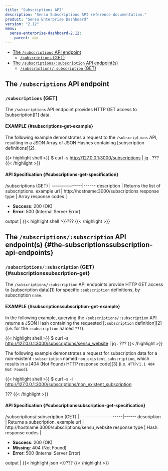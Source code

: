 ```yaml
---
title: "Subscriptions API"
description: "Sensu Subscriptions API reference documentation."
product: "Sensu Enterprise Dashboard"
version: "2.12"
menu:
  sensu-enterprise-dashboard-2.12:
    parent: api
---
```


- [The `/subscriptions` API endpoint](#the-subscriptions-api-endpoint)
  - [`/subscriptions` (GET)](#subscriptions-get)
- [The `/subscriptions/:subscription` API endpoint(s)](#the-subscriptionssubscription-api-endpoints)
  - [`/subscriptions/:subscription` (GET)](#subscriptionssubscription-get)

## The `/subscriptions` API endpoint

### `/subscriptions` (GET)

The `/subscriptions` API endpoint provides HTTP GET access to [subscription][1]
data.

#### EXAMPLE {#subscriptions-get-example}

The following example demonstrates a request to the `/subscriptions` API, resulting in
a JSON Array of JSON Hashes containing [subscription definitions][2].

{{< highlight shell >}}
$ curl -s http://127.0.0.1:3000/subscriptions | jq .
???
{{< /highlight >}}

#### API Specification {#subscriptions-get-specification}

/subscriptions (GET)  | 
---------------|------
description    | Returns the list of subscriptions.
example url    | http://hostname:3000/subscriptions
response type  | Array
response codes | <ul><li>**Success**: 200 (OK)</li><li>**Error**: 500 (Internal Server Error)</li></ul>
output         | {{< highlight shell >}}???
{{< /highlight >}}

## The `/subscriptions/:subscription` API endpoint(s) {#the-subscriptionssubscription-api-endpoints}

### `/subscriptions/:subscription` (GET) {#subscriptionssubscription-get}

The `/subscriptions/:subscription` API endpoints provide HTTP GET access to
[subscription data][1] for specific `:subscription` definitions, by subscription `name`.

#### EXAMPLE {#subscriptionssubscription-get-example}

In the following example, querying the `/subscriptions/:subscription` API returns a JSON Hash
containing the requested [`:subscription` definition][2] (i.e. for the `:subscription` named
`???`).

{{< highlight shell >}}
$ curl -s http://127.0.0.1:3000/subscriptions/sensu_website | jq .
???
{{< /highlight >}}

The following example demonstrates a request for subscription data for a non-existent
`:subscription` named `non_existent_subscription`, which results in a [404 (Not Found) HTTP
response code][3] (i.e. `HTTP/1.1 404 Not Found`).

{{< highlight shell >}}
$ curl -s -i http://127.0.0.1:3000/subscriptions/non_existent_subscription

???
{{< /highlight >}}

#### API Specification {#subscriptionssubscription-get-specification}

/subscriptions/:subscription (GET) | 
---------------------|------
description          | Returns a subscription.
example url          | http://hostname:3000/subscriptions/sensu_website
response type        | Hash
response codes       | <ul><li>**Success**: 200 (OK)</li><li> **Missing**: 404 (Not Found)</li><li>**Error**: 500 (Internal Server Error)</li></ul>
output               | {{< highlight json >}}???
{{< /highlight >}}
